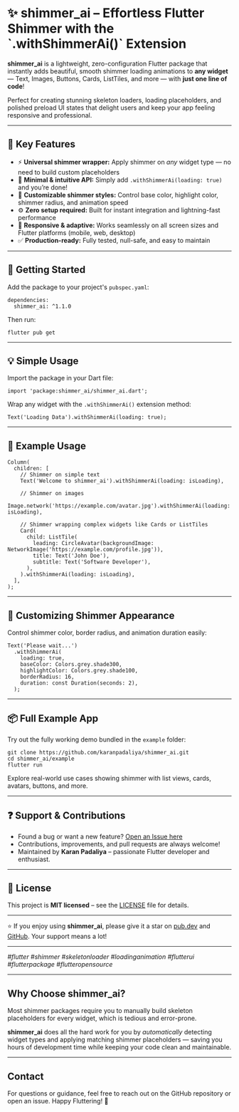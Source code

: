 <h1>✨ shimmer_ai – Effortless Flutter Shimmer with the `.withShimmerAi()` Extension</h1>

<p><strong>shimmer_ai</strong> is a lightweight, zero-configuration Flutter package that instantly adds beautiful, smooth shimmer loading animations to <strong>any widget</strong> — Text, Images, Buttons, Cards, ListTiles, and more — with <strong>just one line of code</strong>!</p>

<p>Perfect for creating stunning skeleton loaders, loading placeholders, and polished preload UI states that delight users and keep your app feeling responsive and professional.</p>

<hr>

<h2>🚀 Key Features</h2>

<ul>
  <li>⚡ <strong>Universal shimmer wrapper:</strong> Apply shimmer on <em>any</em> widget type — no need to build custom placeholders</li>
  <li>🧠 <strong>Minimal & intuitive API:</strong> Simply add <code>.withShimmerAi(loading: true)</code> and you’re done!</li>
  <li>🎨 <strong>Customizable shimmer styles:</strong> Control base color, highlight color, shimmer radius, and animation speed</li>
  <li>⚙️ <strong>Zero setup required:</strong> Built for instant integration and lightning-fast performance</li>
  <li>📱 <strong>Responsive & adaptive:</strong> Works seamlessly on all screen sizes and Flutter platforms (mobile, web, desktop)</li>
  <li>✅ <strong>Production-ready:</strong> Fully tested, null-safe, and easy to maintain</li>
</ul>

<hr>

<h2>🎉 Getting Started</h2>

<p>Add the package to your project's <code>pubspec.yaml</code>:</p>

<pre><code>dependencies:
  shimmer_ai: ^1.1.0
</code></pre>

<p>Then run:</p>

<pre><code>flutter pub get
</code></pre>

<hr>

<h2>💡 Simple Usage</h2>

<p>Import the package in your Dart file:</p>

<pre><code>import 'package:shimmer_ai/shimmer_ai.dart';
</code></pre>

<p>Wrap any widget with the <code>.withShimmerAi()</code> extension method:</p>

<pre><code>Text('Loading Data').withShimmerAi(loading: true);
</code></pre>

<hr>

<h2>🔧 Example Usage</h2>

<pre><code>Column(
  children: [
    // Shimmer on simple text
    Text('Welcome to shimmer_ai').withShimmerAi(loading: isLoading),

    // Shimmer on images
    Image.network('https://example.com/avatar.jpg').withShimmerAi(loading: isLoading),

    // Shimmer wrapping complex widgets like Cards or ListTiles
    Card(
      child: ListTile(
        leading: CircleAvatar(backgroundImage: NetworkImage('https://example.com/profile.jpg')),
        title: Text('John Doe'),
        subtitle: Text('Software Developer'),
      ),
    ).withShimmerAi(loading: isLoading),
  ],
);
</code></pre>

<hr>

<h2>🎨 Customizing Shimmer Appearance</h2>

<p>Control shimmer color, border radius, and animation duration easily:</p>

<pre><code>Text('Please wait...')
  .withShimmerAi(
    loading: true,
    baseColor: Colors.grey.shade300,
    highlightColor: Colors.grey.shade100,
    borderRadius: 16,
    duration: const Duration(seconds: 2),
  );
</code></pre>

<hr>

<h2>📦 Full Example App</h2>

<p>Try out the fully working demo bundled in the <code>example</code> folder:</p>

<pre><code>git clone https://github.com/karanpadaliya/shimmer_ai.git
cd shimmer_ai/example
flutter run
</code></pre>

<p>Explore real-world use cases showing shimmer with list views, cards, avatars, buttons, and more.</p>

<hr>

<h2>❓ Support & Contributions</h2>

<ul>
  <li>Found a bug or want a new feature? <a href="https://github.com/karanpadaliya/shimmer_ai/issues">Open an Issue here</a></li>
  <li>Contributions, improvements, and pull requests are always welcome!</li>
  <li>Maintained by <strong>Karan Padaliya</strong> – passionate Flutter developer and enthusiast.</li>
</ul>

<hr>

<h2>📃 License</h2>

<p>This project is <strong>MIT licensed</strong> – see the <a href="https://github.com/karanpadaliya/shimmer_ai/blob/main/LICENSE">LICENSE</a> file for details.</p>

<hr>

<p>⭐️ If you enjoy using <strong>shimmer_ai</strong>, please give it a star on <a href="https://pub.dev/packages/shimmer_ai">pub.dev</a> and <a href="https://github.com/karanpadaliya/shimmer_ai">GitHub</a>. Your support means a lot!</p>

<hr>

<p><em>#flutter #shimmer #skeletonloader #loadinganimation #flutterui #flutterpackage #flutteropensource</em></p>

<hr>

<h2>Why Choose shimmer_ai?</h2>

<p>Most shimmer packages require you to manually build skeleton placeholders for every widget, which is tedious and error-prone.</p>

<p><strong>shimmer_ai</strong> does all the hard work for you by <em>automatically</em> detecting widget types and applying matching shimmer placeholders — saving you hours of development time while keeping your code clean and maintainable.</p>

<hr>

<h2>Contact</h2>

<p>For questions or guidance, feel free to reach out on the GitHub repository or open an issue. Happy Fluttering! 🚀</p>
